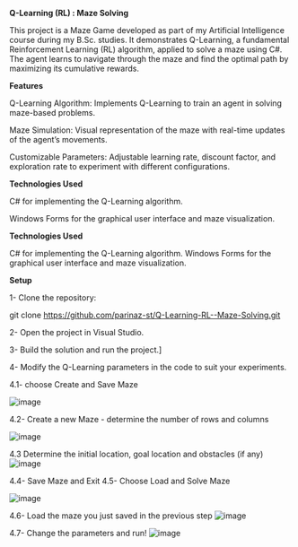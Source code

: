 **Q-Learning (RL) : Maze Solving**

This project is a Maze Game developed as part of my Artificial Intelligence course during my B.Sc. studies.
It demonstrates Q-Learning, a fundamental Reinforcement Learning (RL) algorithm, applied to solve a maze using C#. 
The agent learns to navigate through the maze and find the optimal path by maximizing its cumulative rewards.

__Features__

Q-Learning Algorithm: Implements Q-Learning to train an agent in solving maze-based problems.

Maze Simulation: Visual representation of the maze with real-time updates of the agent’s movements.

Customizable Parameters: Adjustable learning rate, discount factor, and exploration rate to experiment with different configurations.

__Technologies Used__

C# for implementing the Q-Learning algorithm.

Windows Forms for the graphical user interface and maze visualization.

__Technologies Used__

C# for implementing the Q-Learning algorithm.
Windows Forms for the graphical user interface and maze visualization.

**Setup**

1- Clone the repository:

  git clone https://github.com/parinaz-st/Q-Learning-RL--Maze-Solving.git

2- Open the project in Visual Studio.

3- Build the solution and run the project.]

4- Modify the Q-Learning parameters in the code to suit your experiments.

  4.1- choose Create and Save Maze 

![image](https://github.com/user-attachments/assets/fc8ecb11-b4ec-4a46-a051-f8b2ca5d6a18)

  4.2- Create a new Maze - determine the number of rows and columns

  ![image](https://github.com/user-attachments/assets/871e96c9-8205-41be-8340-8de6e407a765)

  4.3 Determine the initial location, goal location and obstacles (if any)
  ![image](https://github.com/user-attachments/assets/cb68f944-aea0-4d9b-bbcb-a1b5a8b22061)

  4.4- Save Maze and Exit
  4.5- Choose Load and Solve Maze

  ![image](https://github.com/user-attachments/assets/aee5af7c-b6c4-402b-bd2f-e9f216fbdd6b)

  4.6- Load the maze you just saved in the previous step
  ![image](https://github.com/user-attachments/assets/c30392b4-0d6d-43ec-806b-c1a34b28244f)

  4.7- Change the parameters and run!
  ![image](https://github.com/user-attachments/assets/a89b06b1-a175-48b8-8650-55a9a84db06f)

